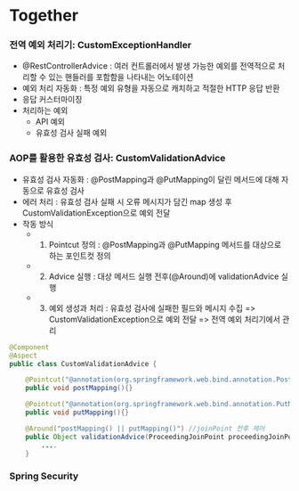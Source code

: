 # Together 


### 전역 예외 처리기: CustomExceptionHandler
- @RestControllerAdvice : 여러 컨트롤러에서 발생 가능한 예외를 전역적으로 처리할 수 있는 핸들러를 포함함을 나타내는 어노테이션
- 예외 처리 자동화 : 특정 예외 유형을 자동으로 캐치하고 적절한 HTTP 응답 반환
- 응답 커스터마이징
- 처리하는 예외
  - API 예외
  - 유효성 검사 실패 예외

### AOP를 활용한 유효성 검사: CustomValidationAdvice
- 유효성 검사 자동화 : @PostMapping과 @PutMapping이 달린 메서드에 대해 자동으로 유효성 검사
- 에러 처리 : 유효성 검사 실패 시 오류 메시지가 담긴 map 생성 후 CustomValidationException으로 예외 전달
- 작동 방식
  - 1) Pointcut 정의 : @PostMapping과 @PutMapping 메서드를 대상으로 하는 포인트컷 정의
  - 2) Advice 실행 : 대상 메서드 실행 전후(@Around)에 validationAdvice 실행
  - 3) 예외 생성과 처리 : 유효성 검사에 실패한 필드와 메시지 수집 => CustomValidationException으로 예외 전달 => 전역 예외 처리기에서 관리
```java
@Component
@Aspect
public class CustomValidationAdvice {

    @Pointcut("@annotation(org.springframework.web.bind.annotation.PostMapping)")
    public void postMapping(){}

    @Pointcut("@annotation(org.springframework.web.bind.annotation.PutMapping)")
    public void putMapping(){}

    @Around("postMapping() || putMapping()") //joinPoint 전후 제어
    public Object validationAdvice(ProceedingJoinPoint proceedingJoinPoint) throws Throwable{
        ....
    }
```
### Spring Security

